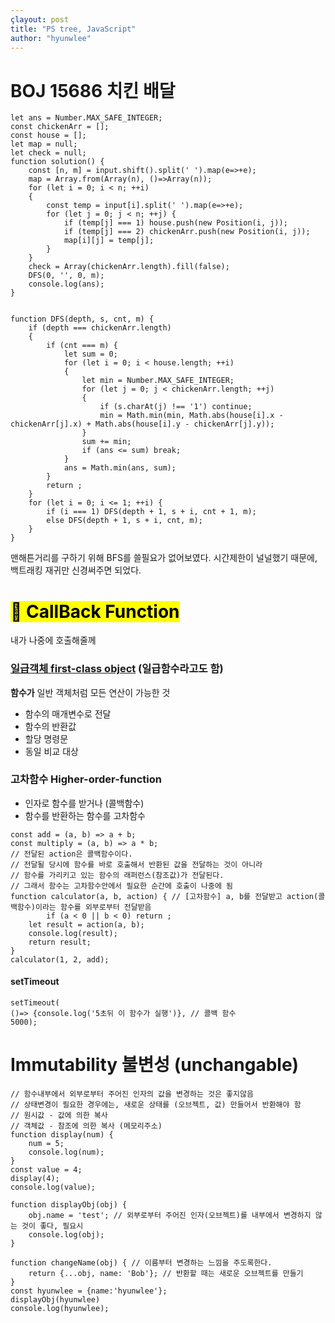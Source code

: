```yaml
---
çlayout: post
title: "PS tree, JavaScript"
author: "hyunwlee"
---
```


# BOJ 15686 치킨 배달

```
let ans = Number.MAX_SAFE_INTEGER;
const chickenArr = [];
const house = [];
let map = null;
let check = null;
function solution() {
    const [n, m] = input.shift().split(' ').map(e=>+e);
    map = Array.from(Array(n), ()=>Array(n));
    for (let i = 0; i < n; ++i)
    {
        const temp = input[i].split(' ').map(e=>+e);
        for (let j = 0; j < n; ++j) {
            if (temp[j] === 1) house.push(new Position(i, j));
            if (temp[j] === 2) chickenArr.push(new Position(i, j));
            map[i][j] = temp[j];
        }
    }
    check = Array(chickenArr.length).fill(false);
    DFS(0, '', 0, m);
    console.log(ans);
}


function DFS(depth, s, cnt, m) {
    if (depth === chickenArr.length)
    {
        if (cnt === m) {
            let sum = 0;
            for (let i = 0; i < house.length; ++i)
            {
                let min = Number.MAX_SAFE_INTEGER;
                for (let j = 0; j < chickenArr.length; ++j)
                {
                    if (s.charAt(j) !== '1') continue;
                    min = Math.min(min, Math.abs(house[i].x - chickenArr[j].x) + Math.abs(house[i].y - chickenArr[j].y));
                }
                sum += min;
                if (ans <= sum) break;
            }
            ans = Math.min(ans, sum);
        }
        return ;
    }
    for (let i = 0; i <= 1; ++i) {
        if (i === 1) DFS(depth + 1, s + i, cnt + 1, m);
        else DFS(depth + 1, s + i, cnt, m);
    }
}
```

맨해튼거리를 구하기 위해 BFS를 쓸필요가 없어보였다. 시간제한이 널널했기 때문에, 백트래킹 재귀만 신경써주면 되었다.



# <mark>🌸 CallBack Function</mark>

내가 나중에 호출해줄께  

### <ins>일급객체 first-class object</ins> (일급함수라고도 함)

<strong>함수가</strong> 일반 객체처럼 모든 연산이 가능한 것

- 함수의 매개변수로 전달
- 함수의 반환값
- 할당 명령문
- 동일 비교 대상

### 고차함수 Higher-order-function

- 인자로 함수를 받거나 (콜백함수)
- 함수를 반환하는 함수를 고차함수

```
const add = (a, b) => a + b;
const multiply = (a, b) => a * b;
// 전달된 action은 콜백함수이다.
// 전달될 당시에 함수를 바로 호출해서 반환된 값을 전달하는 것이 아니라
// 함수를 가리키고 있는 함수의 래퍼런스(참조값)가 전달된다.
// 그래서 함수는 고차함수안에서 필요한 순간에 호출이 나중에 됨
function calculator(a, b, action) { // [고차함수] a, b를 전달받고 action(콜백함수)이라는 함수를 외부로부터 전달받음
		if (a < 0 || b < 0) return ;
    let result = action(a, b);
    console.log(result);
    return result;
}
calculator(1, 2, add);
```

#### setTimeout

```
setTimeout(
()=> {console.log('5초뒤 이 함수가 실행')}, // 콜백 함수
5000);
```

# Immutability 불변성 (unchangable)

```
// 함수내부에서 외부로부터 주어진 인자의 값을 변경하는 것은 좋지않음
// 상태변경이 필요한 경우에는, 새로운 상태를 (오브젝트, 값) 만들어서 반환해야 함
// 원시값 - 값에 의한 복사
// 객체값 - 참조에 의한 복사 (메모리주소)
function display(num) {
    num = 5;
    console.log(num);
}
const value = 4;
display(4);
console.log(value);

function displayObj(obj) {
    obj.name = 'test'; // 외부로부터 주어진 인자(오브젝트)를 내부에서 변경하지 않는 것이 좋다, 필요시
    console.log(obj);
}

function changeName(obj) { // 이름부터 변경하는 느낌을 주도록한다.
    return {...obj, name: 'Bob'}; // 반환할 때는 새로운 오브젝트를 만들기
}
const hyunwlee = {name:'hyunwlee'};
displayObj(hyunwlee)
console.log(hyunwlee);
```


